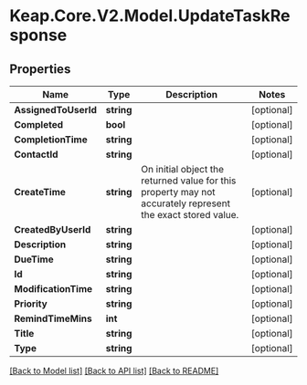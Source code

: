 # Keap.Core.V2.Model.UpdateTaskResponse

## Properties

Name | Type | Description | Notes
------------ | ------------- | ------------- | -------------
**AssignedToUserId** | **string** |  | [optional] 
**Completed** | **bool** |  | [optional] 
**CompletionTime** | **string** |  | [optional] 
**ContactId** | **string** |  | [optional] 
**CreateTime** | **string** | On initial object the returned value for this property may not accurately represent the exact stored value. | [optional] 
**CreatedByUserId** | **string** |  | [optional] 
**Description** | **string** |  | [optional] 
**DueTime** | **string** |  | [optional] 
**Id** | **string** |  | [optional] 
**ModificationTime** | **string** |  | [optional] 
**Priority** | **string** |  | [optional] 
**RemindTimeMins** | **int** |  | [optional] 
**Title** | **string** |  | [optional] 
**Type** | **string** |  | [optional] 

[[Back to Model list]](../README.md#documentation-for-models) [[Back to API list]](../README.md#documentation-for-api-endpoints) [[Back to README]](../README.md)

